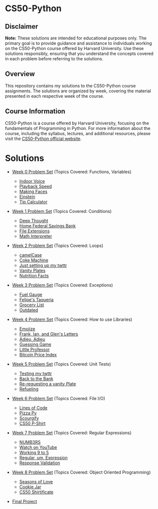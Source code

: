 # CS50-Python

## Disclaimer
**Note:** These solutions are intended for educational purposes only. The primary goal is to provide guidance and assistance to individuals working on the CS50-Python course offered by Harvard University. Use these solutions responsibly, ensuring that you understand the concepts covered in each problem before referring to the solutions.

## Overview
This repository contains my solutions to the CS50-Python course assignments. The solutions are organized by week, covering the material presented in each respective week of the course.

## Course Information
CS50-Python is a course offered by Harvard University, focusing on the fundamentals of Programming in Python. For more information about the course, including the syllabus, lectures, and additional resources, please visit the [CS50-Python official website](https://cs50.harvard.edu/python/2022/).

# Solutions
- [Week 0 Problem Set](https://cs50.harvard.edu/python/2022/psets/0/) (Topics Covered: Functions, Variables)
    - [Indoor Voice](https://github.com/tehraym/CS50-Python/tree/main/week_0/indoor)
    - [Playback Speed](https://github.com/tehraym/CS50-Python/tree/main/week_0/playback)
    - [Making Faces](https://github.com/tehraym/CS50-Python/tree/main/week_0/faces)
    - [Einstein](https://github.com/tehraym/CS50-Python/tree/main/week_0/einstein)
    - [Tip Calculator](https://github.com/tehraym/CS50-Python/tree/main/week_0/tip)

- [Week 1 Problem Set](https://cs50.harvard.edu/python/2022/psets/1/) (Topics Covered: Conditions)
    - [Deep Thought](https://github.com/tehraym/CS50-Python/tree/main/week_1/deep)
    - [Home Federal Savings Bank](https://github.com/tehraym/CS50-Python/tree/main/week_1/bank)
    - [File Extensions](https://github.com/tehraym/CS50-Python/tree/main/week_1/extensions)
    - [Math Interpreter](https://github.com/tehraym/CS50-Python/tree/main/week_1/interpreter)

- [Week 2 Problem Set](https://cs50.harvard.edu/python/2022/psets/2/) (Topics Covered: Loops)
    - [camelCase](https://github.com/tehraym/CS50-Python/tree/main/week_2/camel)
    - [Coke Machine](https://github.com/tehraym/CS50-Python/tree/main/week_2/coke)
    - [Just setting up my twttr](https://github.com/tehraym/CS50-Python/tree/main/week_2/twttr)
    - [Vanity Plates](https://github.com/tehraym/CS50-Python/tree/main/week_2/plates)
    - [Nutrition Facts](https://github.com/tehraym/CS50-Python/tree/main/week_2/nutrition)

- [Week 3 Problem Set](https://cs50.harvard.edu/python/2022/psets/3/) (Topics Covered: Exceptions)
    - [Fuel Gauge](https://github.com/tehraym/CS50-Python/tree/main/week_3/fuel)
    - [Felipe's Taqueria](https://github.com/tehraym/CS50-Python/tree/main/week_3/taqueria)
    - [Grocery List](https://github.com/tehraym/CS50-Python/tree/main/week_3/grocery)
    - [Outdated](https://github.com/tehraym/CS50-Python/tree/main/week_3/outdated)

- [Week 4 Problem Set](https://cs50.harvard.edu/python/2022/psets/4/) (Topics Covered: How to use Libraries)
    - [Emojize](https://github.com/tehraym/CS50-Python/tree/main/week_4/emojize)
    - [Frank, Ian, and Glen's Letters](https://github.com/tehraym/CS50-Python/tree/main/week_4/figlet)
    - [Adieu, Adieu](https://github.com/tehraym/CS50-Python/tree/main/week_4/adieu)
    - [Guessing Game](https://github.com/tehraym/CS50-Python/tree/main/week_4/game)
    - [Little Professor](https://github.com/tehraym/CS50-Python/tree/main/week_4/professor)
    - [Bitcoin Price Index](https://github.com/tehraym/CS50-Python/tree/main/week_4/bitcoin)

- [Week 5 Problem Set](https://cs50.harvard.edu/python/2022/psets/5/) (Topics Covered: Unit Tests)
    - [Testing my twttr](https://github.com/tehraym/CS50-Python/tree/main/week_5/test_twttr)
    - [Back to the Bank](https://github.com/tehraym/CS50-Python/tree/main/week_5/test_bank)
    - [Re-requesting a vanity Plate](https://github.com/tehraym/CS50-Python/tree/main/week_5/test_plates)
    - [Refueling](https://github.com/tehraym/CS50-Python/tree/main/week_5/test_fuel)

- [Week 6 Problem Set](https://cs50.harvard.edu/python/2022/psets/6/) (Topics Covered: File I/O)
    - [Lines of Code](https://github.com/tehraym/CS50-Python/tree/main/week_6/lines)
    - [Pizza Py](https://github.com/tehraym/CS50-Python/tree/main/week_6/pizza)
    - [Scourgify](https://github.com/tehraym/CS50-Python/tree/main/week_6/scourgify)
    - [CS50 P-Shirt](https://github.com/tehraym/CS50-Python/tree/main/week_6/shirt)

- [Week 7 Problem Set](https://cs50.harvard.edu/python/2022/psets/7/) (Topics Covered: Regular Expressions)
    - [NUMB3RS](https://github.com/tehraym/CS50-Python/tree/main/week_7/numb3rs)
    - [Watch on YouTube](https://github.com/tehraym/CS50-Python/tree/main/week_7/watch)
    - [Working 9 to 5](https://github.com/tehraym/CS50-Python/tree/main/week_7/working)
    - [Regular, um, Expression](https://github.com/tehraym/CS50-Python/tree/main/week_7/um)
    - [Response Validation](https://github.com/tehraym/CS50-Python/tree/main/week_7/response)

- [Week 8 Problem Set](https://cs50.harvard.edu/python/2022/psets/8/) (Topics Covered: Object Oriented Programming)
    - [Seasons of Love](https://github.com/tehraym/CS50-Python/tree/main/week_8/seasons)
    - [Cookie Jar](https://github.com/tehraym/CS50-Python/tree/main/week_8/jar)
    - [CS50 Shirtificate](https://github.com/tehraym/CS50-Python/tree/main/week_8/shirtificate)

- [Final Project](https://cs50.harvard.edu/python/2022/project/)

